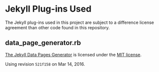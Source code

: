 # Jekyll Plug-ins Used

The Jekyll plug-ins used in this project are subject to a difference license
agreement than other code found in this repository.


## data_page_generator.rb

[The Jekyll Data Pages Generator](https://github.com/avillafiorita/jekyll-datapage_gen)
is licensed under the [MIT license](https://opensource.org/licenses/MIT).

Using revision `521f158` on Mar 14, 2016.
